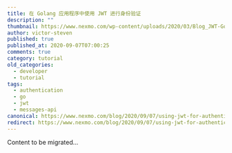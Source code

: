 ```yaml
---
title: 在 Golang 应用程序中使用 JWT 进行身份验证
description: ""
thumbnail: https://www.nexmo.com/wp-content/uploads/2020/03/Blog_JWT-Golang_Authentification_1200x600-2.png
author: victor-steven
published: true
published_at: 2020-09-07T07:00:25
comments: true
category: tutorial
old_categories:
  - developer
  - tutorial
tags:
  - authentication
  - go
  - jwt
  - messages-api
canonical: https://www.nexmo.com/blog/2020/09/07/using-jwt-for-authentication-in-a-golang-application-dr-2
redirect: https://www.nexmo.com/blog/2020/09/07/using-jwt-for-authentication-in-a-golang-application-dr-2
---
```

Content to be migrated...